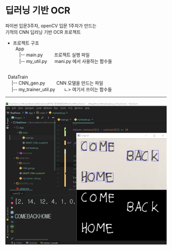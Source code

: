 딥러닝 기반 OCR
==================================================================
파이썬  입문3주차, openCV 입문 1주차가 만드는 <br>
기적의 CNN 딥러닝 기반 OCR 프로젝트


- 프로젝트 구조 <br>
&nbsp; App <br>
&nbsp;&nbsp;&nbsp;&nbsp; |-- main.py     &nbsp;&nbsp;&nbsp;&nbsp;&nbsp;&nbsp;&nbsp; 프로젝트 실행 파일 <br>
&nbsp;&nbsp;&nbsp;&nbsp; |-- my_util.py  &nbsp;&nbsp;&nbsp;&nbsp;&nbsp;mani.py 에서 사용하는 함수들
<br><br>

&nbsp; DataTrain <br>
&nbsp;&nbsp;&nbsp;&nbsp; |-- CNN_gen.py  &nbsp;&nbsp;&nbsp;&nbsp;&nbsp;&nbsp;&nbsp; CNN 모델을 만드는 파일 
<br>
&nbsp;&nbsp;&nbsp;&nbsp; |-- my_trainer_util.py &nbsp;&nbsp;&nbsp;&nbsp;&nbsp; ㄴ> 여기서 쓰이는 함수들


--------------------------------------------------------------------
![progress6](README_img/1.JPG)<br>

